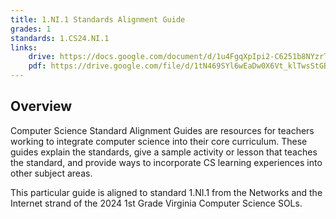 ```yaml
---
title: 1.NI.1 Standards Alignment Guide
grades: 1
standards: 1.CS24.NI.1
links:
    drive: https://docs.google.com/document/d/1u4FgqXpIpi2-C6251b8NYzrTDWN2kriQmApJm45k1aI/edit?usp=drive_link
    pdf: https://drive.google.com/file/d/1tN469SYl6wEaDw0X6Vt_klTwsStGBvij/view?usp=drive_link
---
```


## Overview

Computer Science Standard Alignment Guides are resources for teachers working to integrate computer science into their core curriculum. These guides explain the standards, give a sample activity or lesson that teaches the standard, and provide ways to incorporate CS learning experiences into other subject areas. 

This particular guide is aligned to standard 1.NI.1 from the Networks and the Internet strand of the 2024 1st Grade Virginia Computer Science SOLs.